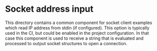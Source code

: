 # Socket address input

This directory contains a common component for socket client examples which read IP address from stdin (if configured).
This option is typically used in the CI, but could be enabled in the project configuration.
In that case this component is used to receive a string that is evaluated and processed to output
socket structures to open a connection.

